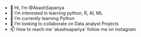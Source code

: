 - 👋 Hi, I’m @AkashSapariya
- 👀 I’m interested in learning python, R, AI, ML
- 🌱 I’m currently learning Python
- 💞️ I’m looking to collaborate on Data analyst Projects
- 📫 How to reach me 'akashsapariya' follow me on instagram

<!---
AkashSapariya/AkashSapariya is a ✨ special ✨ repository because its `README.md` (this file) appears on your GitHub profile.
You can click the Preview link to take a look at your changes.
--->
